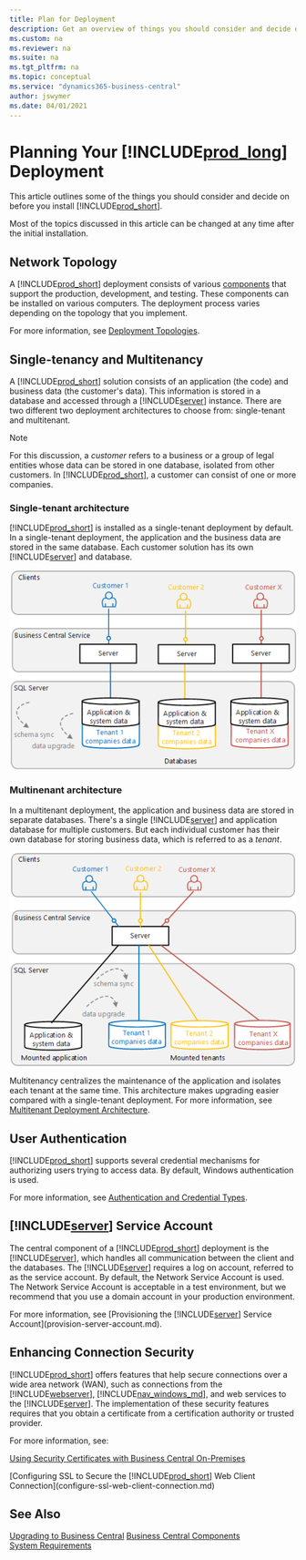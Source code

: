 ```yaml
---
title: Plan for Deployment
description: Get an overview of things you should consider and decide on before deploying
ms.custom: na
ms.reviewer: na
ms.suite: na
ms.tgt_pltfrm: na
ms.topic: conceptual
ms.service: "dynamics365-business-central"
author: jswymer
ms.date: 04/01/2021
---
```

# Planning Your [!INCLUDE[prod_long](../developer/includes/prod_long.md)] Deployment

This article outlines some of the things you should consider and decide on before you install [!INCLUDE[prod_short](../developer/includes/prod_short.md)].

Most of the topics discussed in this article can be changed at any time after the initial installation.  

## Network Topology

A [!INCLUDE[prod_short](../developer/includes/prod_short.md)] deployment consists of various [components](product-and-architecture-overview.md) that support the production, development, and testing. These components can be installed on various computers. The deployment process varies depending on the topology that you implement.

For more information, see [Deployment Topologies](deployment-scenarios.md).

## Single-tenancy and Multitenancy

A [!INCLUDE[prod_short](../developer/includes/prod_short.md)] solution consists of an application (the code) and business data (the customer's data). This information is stored in a database and accessed through a [!INCLUDE[server](../developer/includes/server.md)] instance. There are two different two deployment architectures to choose from: single-tenant and multitenant.

> [!NOTE]
> For this discussion, a *customer* refers to  a business or a group of legal entities whose data can be stored in one database, isolated from other customers. In [!INCLUDE[prod_short](../developer/includes/prod_short.md)], a customer can consist of one or more companies.

### Single-tenant architecture

[!INCLUDE[prod_short](../developer/includes/prod_short.md)] is installed as a single-tenant deployment by default. In a single-tenant deployment, the application and the business data are stored in the same database. Each customer solution has its own [!INCLUDE[server](../developer/includes/server.md)] and database.

![Single-tenant architecture overview](../developer/media/architecture-singletenant.png "Single-tenant architecture overview")  

### Multinenant architecture

In a multitenant deployment, the application and business data are stored in separate databases. There's a single [!INCLUDE[server](../developer/includes/server.md)] and application database for multiple customers. But each individual customer has their own database for storing business data, which is referred to as a *tenant*. 

![Multitenant architecture overview](../developer/media/architecture-multitenant.png "Multitenant architecture overview")  

Multitenancy centralizes the maintenance of the application and isolates each tenant at the same time. This architecture makes upgrading easier compared with a single-tenant deployment. For more information, see [Multitenant Deployment Architecture](Multitenant-Deployment-Architecture.md).

## User Authentication

[!INCLUDE[prod_short](../developer/includes/prod_short.md)] supports several credential mechanisms for authorizing users trying to access data. By default, Windows authentication is used. 

For more information, see [Authentication and Credential Types](../administration/users-credential-types.md).

 
## [!INCLUDE[server](../developer/includes/server.md)] Service Account

The central component of a [!INCLUDE[prod_short](../developer/includes/prod_short.md)] deployment is the [!INCLUDE[server](../developer/includes/server.md)], which handles all communication between the client and the databases. The [!INCLUDE[server](../developer/includes/server.md)] requires a log on account, referred to as the service account. By default, the Network Service Account is used. The Network Service Account is acceptable in a test environment, but we recommend that you use a domain account in your production environment.

For more information, see [Provisioning the [!INCLUDE[server](../developer/includes/server.md)] Service Account](provision-server-account.md).
 
## Enhancing Connection Security

[!INCLUDE[prod_short](../developer/includes/prod_short.md)] offers features that help secure connections over a wide area network \(WAN\), such as connections from the [!INCLUDE[webserver](../developer/includes/webserver.md)], [!INCLUDE[nav_windows_md](../developer/includes/nav_windows_md.md)], and web services to the [!INCLUDE[server](../developer/includes/server.md)]. The implementation of these security features requires that you obtain a certificate from a certification authority or trusted provider.

For more information, see:

[Using Security Certificates with Business Central On-Premises](implement-security-certificates-production-environment.md)


[Configuring SSL to Secure the [!INCLUDE[prod_short](../developer/includes/prod_short.md)] Web Client Connection](configure-ssl-web-client-connection.md)


## See Also  

[Upgrading to Business Central](../upgrade/upgrading-to-business-central.md)
[Business Central Components](Product-and-Architecture-Overview.md)  
[System Requirements](system-requirement-business-central.md)  
